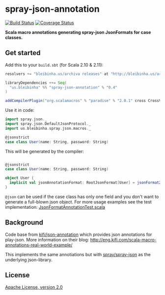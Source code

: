 spray-json-annotation
=====================

[![Build Status](https://travis-ci.org/ExNexu/spray-json-annotation.svg?branch=master)](https://travis-ci.org/ExNexu/spray-json-annotation) [![Coverage Status](https://coveralls.io/repos/ExNexu/spray-json-annotation/badge.svg?branch=master)](https://coveralls.io/r/ExNexu/spray-json-annotation?branch=master)

**Scala macro annotations generating spray-json JsonFormats for case classes.**

## Get started

Add this to your `build.sbt` (for Scala 2.10 & 2.11):

```scala
resolvers += "bleibinha.us/archiva releases" at "http://bleibinha.us/archiva/repository/releases"

libraryDependencies ++= Seq(
  "us.bleibinha" %% "spray-json-annotation" % "0.4"
)

addCompilerPlugin("org.scalamacros" % "paradise" % "2.0.1" cross CrossVersion.full)
```

Use it in code:

```scala
import spray.json._
import spray.json.DefaultJsonProtocol._
import us.bleibinha.spray.json.macros._

@jsonstrict
case class User(name: String, password: String)
```

This will be generated by the compiler:
```scala

@jsonstrict
case class User(name: String, password: String)

object User {
  implicit val jsonAnnotationFormat: RootJsonFormat[User] = jsonFormat2(User.apply)
}
```

`@json` can be used if the case class has only one field and you don't want to generate a full-blown json object. For more usage examples see the test implementation: [JsonFormatAnnotationTest.scala](https://github.com/ExNexu/spray-json-annotation/blob/master/src/test/scala/us/bleibinha/macros/JsonFormatAnnotationTest.scala)

## Background

Code base from [kifi/json-annotation](https://github.com/kifi/json-annotation) which provides json annotations for play-json. More information on their blog: http://eng.kifi.com/scala-macro-annotations-real-world-example/

This implements the same annotiations but with [spray/spray-json](https://github.com/spray/spray-json) as the underlying json-library.

## License

[Apache License, version 2.0](https://github.com/ExNexu/akka-actor-locking/blob/master/LICENSE)
